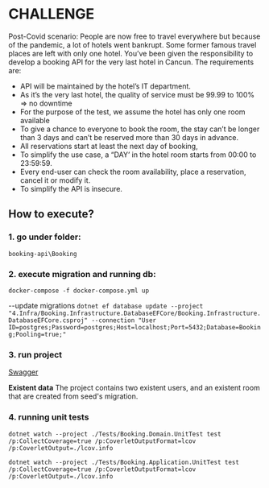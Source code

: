 # CHALLENGE

Post-Covid scenario:
People are now free to travel everywhere but because of the pandemic, a lot of hotels
went bankrupt. Some former famous travel places are left with only one hotel.
You’ve been given the responsibility to develop a booking API for the very last hotel in Cancun.
The requirements are:

- API will be maintained by the hotel’s IT department.
- As it’s the very last hotel, the quality of service must be 99.99 to 100% => no downtime
- For the purpose of the test, we assume the hotel has only one room available
- To give a chance to everyone to book the room, the stay can’t be longer than 3 days
and can’t be reserved more than 30 days in advance.
- All reservations start at least the next day of booking,
- To simplify the use case, a “DAY’ in the hotel room starts from 00:00 to 23:59:59.
- Every end-user can check the room availability, place a reservation, cancel it or modify it.
- To simplify the API is insecure.

## How to execute?

### 1. go under folder:
```booking-api\Booking```

### 2. execute migration and running db:

```docker-compose -f docker-compose.yml up```

--update migrations
```dotnet ef database update --project "4.Infra/Booking.Infrastructure.DatabaseEFCore/Booking.Infrastructure.DatabaseEFCore.csproj" --connection "User ID=postgres;Password=postgres;Host=localhost;Port=5432;Database=Booking;Pooling=true;"```

### 3. run project

[Swagger](https://localhost:7056/swagger/index.html)

**Existent data**
The project contains two existent users, and an existent room that are created from seed's migration.

### 4. running unit tests

```dotnet watch --project ./Tests/Booking.Domain.UnitTest test /p:CollectCoverage=true /p:CoverletOutputFormat=lcov /p:CoverletOutput=./lcov.info```

```dotnet watch --project ./Tests/Booking.Application.UnitTest test /p:CollectCoverage=true /p:CoverletOutputFormat=lcov /p:CoverletOutput=./lcov.info```
